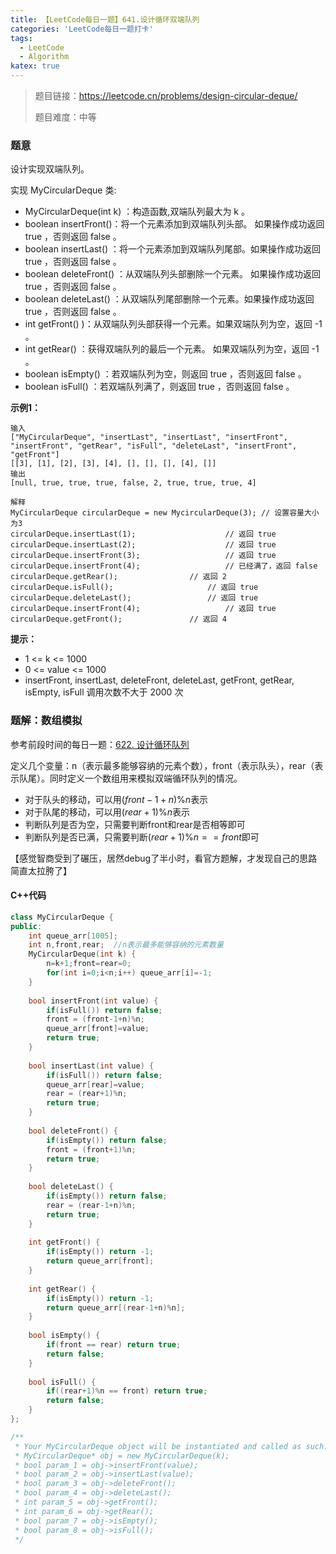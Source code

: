 ```yaml
---
title: 【LeetCode每日一题】641.设计循环双端队列
categories: 'LeetCode每日一题打卡'
tags: 
  - LeetCode
  - Algorithm
katex: true
---
```


> 题目链接：https://leetcode.cn/problems/design-circular-deque/
>
> 题目难度：中等

### 题意

设计实现双端队列。

实现 MyCircularDeque 类:

- MyCircularDeque(int k) ：构造函数,双端队列最大为 k 。
- boolean insertFront()：将一个元素添加到双端队列头部。 如果操作成功返回 true ，否则返回 false 。
- boolean insertLast() ：将一个元素添加到双端队列尾部。如果操作成功返回 true ，否则返回 false 。
- boolean deleteFront() ：从双端队列头部删除一个元素。 如果操作成功返回 true ，否则返回 false 。
- boolean deleteLast() ：从双端队列尾部删除一个元素。如果操作成功返回 true ，否则返回 false 。
- int getFront() )：从双端队列头部获得一个元素。如果双端队列为空，返回 -1 。
- int getRear() ：获得双端队列的最后一个元素。 如果双端队列为空，返回 -1 。
- boolean isEmpty() ：若双端队列为空，则返回 true ，否则返回 false  。
- boolean isFull() ：若双端队列满了，则返回 true ，否则返回 false 。

**示例1：**

```
输入
["MyCircularDeque", "insertLast", "insertLast", "insertFront", "insertFront", "getRear", "isFull", "deleteLast", "insertFront", "getFront"]
[[3], [1], [2], [3], [4], [], [], [], [4], []]
输出
[null, true, true, true, false, 2, true, true, true, 4]

解释
MyCircularDeque circularDeque = new MycircularDeque(3); // 设置容量大小为3
circularDeque.insertLast(1);			        // 返回 true
circularDeque.insertLast(2);			        // 返回 true
circularDeque.insertFront(3);			        // 返回 true
circularDeque.insertFront(4);			        // 已经满了，返回 false
circularDeque.getRear();  				// 返回 2
circularDeque.isFull();				        // 返回 true
circularDeque.deleteLast();			        // 返回 true
circularDeque.insertFront(4);			        // 返回 true
circularDeque.getFront();				// 返回 4

```

**提示：**

- 1 <= k <= 1000
- 0 <= value <= 1000
- insertFront, insertLast, deleteFront, deleteLast, getFront, getRear, isEmpty, isFull  调用次数不大于 2000 次

### 题解：数组模拟

参考前段时间的每日一题：[622. 设计循环队列](https://leetcode.cn/problems/design-circular-queue/)

定义几个变量：n（表示最多能够容纳的元素个数），front（表示队头），rear（表示队尾）。同时定义一个数组用来模拟双端循环队列的情况。

- 对于队头的移动，可以用$(front-1+n)\%n$表示
- 对于队尾的移动，可以用$(rear+1)\%n$表示
- 判断队列是否为空，只需要判断front和rear是否相等即可
- 判断队列是否已满，只需要判断$(rear+1)\%n == front$即可

【感觉智商受到了碾压，居然debug了半小时，看官方题解，才发现自己的思路简直太拉胯了】

#### C++代码

```cpp
class MyCircularDeque {
public:
    int queue_arr[1005];
    int n,front,rear;  //n表示最多能够容纳的元素数量
    MyCircularDeque(int k) {
        n=k+1;front=rear=0;
        for(int i=0;i<n;i++) queue_arr[i]=-1;
    }
    
    bool insertFront(int value) {
        if(isFull()) return false;
        front = (front-1+n)%n;
        queue_arr[front]=value;
        return true;
    }
    
    bool insertLast(int value) {
        if(isFull()) return false;
        queue_arr[rear]=value;
        rear = (rear+1)%n;
        return true;
    }
    
    bool deleteFront() {
        if(isEmpty()) return false;
        front = (front+1)%n;
        return true;
    }
    
    bool deleteLast() {
        if(isEmpty()) return false;
        rear = (rear-1+n)%n;
        return true;
    }
    
    int getFront() {
        if(isEmpty()) return -1;
        return queue_arr[front];
    }
    
    int getRear() {
        if(isEmpty()) return -1;
        return queue_arr[(rear-1+n)%n];
    }
    
    bool isEmpty() {
        if(front == rear) return true;
        return false;
    }
    
    bool isFull() {
        if((rear+1)%n == front) return true;
        return false;
    }
};

/**
 * Your MyCircularDeque object will be instantiated and called as such:
 * MyCircularDeque* obj = new MyCircularDeque(k);
 * bool param_1 = obj->insertFront(value);
 * bool param_2 = obj->insertLast(value);
 * bool param_3 = obj->deleteFront();
 * bool param_4 = obj->deleteLast();
 * int param_5 = obj->getFront();
 * int param_6 = obj->getRear();
 * bool param_7 = obj->isEmpty();
 * bool param_8 = obj->isFull();
 */
```

